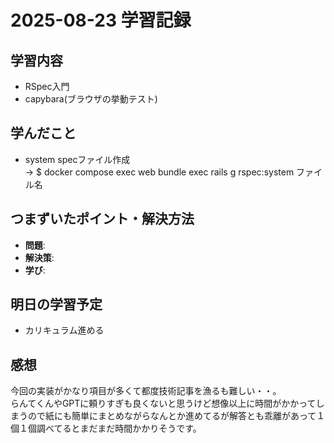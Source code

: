 # 2025-08-23 学習記録

## 学習内容
- RSpec入門
- capybara(ブラウザの挙動テスト)

## 学んだこと
- system specファイル作成
<br>→ $ docker compose exec web bundle exec rails g rspec:system ファイル名

## つまずいたポイント・解決方法
- **問題**:
- **解決策**:
- **学び**:

## 明日の学習予定
- カリキュラム進める

## 感想
今回の実装がかなり項目が多くて都度技術記事を漁るも難しい・・。
<br>らんてくんやGPTに頼りすぎも良くないと思うけど想像以上に時間がかかってしまうので紙にも簡単にまとめながらなんとか進めてるが解答とも乖離があって１個１個調べてるとまだまだ時間かかりそうです。
